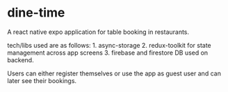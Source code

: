 # dine-time
A react native expo application for table booking in restaurants.

tech/libs used are as follows:
	1. async-storage
 	2. redux-toolkit for state management across app screens
  	3. firebase and firestore DB used on backend.

Users can either register themselves or use the app as guest user and can later see their bookings.
